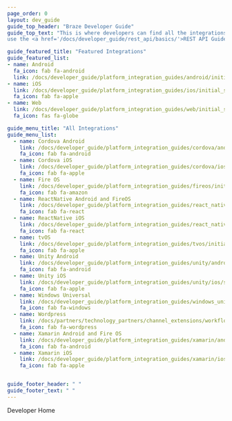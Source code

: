 ```yaml
---
page_order: 0
layout: dev_guide
guide_top_header: "Braze Developer Guide"
guide_top_text: "This is where developers can find all the integrations available with Braze. You can also
use the <a href='/docs/developer_guide/rest_api/basics/'>REST API Guide</a>."

guide_featured_title: "Featured Integrations"
guide_featured_list:
- name: Android
  fa_icon: fab fa-android
  link: /docs/developer_guide/platform_integration_guides/android/initial_sdk_setup/android_sdk_integration/
- name: iOS
  link: /docs/developer_guide/platform_integration_guides/ios/initial_sdk_setup/initial_sdk_setup/
  fa_icon: fab fa-apple
- name: Web
  link: /docs/developer_guide/platform_integration_guides/web/initial_sdk_setup/
  fa_icon: fas fa-globe

guide_menu_title: "All Integrations"
guide_menu_list:
  - name: Cordova Android
    link: /docs/developer_guide/platform_integration_guides/cordova/android_and_fireos/initial_sdk_setup/
    fa_icon: fab fa-android
  - name: Cordova iOS
    link: /docs/developer_guide/platform_integration_guides/cordova/ios/initial_sdk_setup/
    fa_icon: fab fa-apple
  - name: Fire OS
    link: /docs/developer_guide/platform_integration_guides/fireos/initial_sdk_setup/
    fa_icon: fab fa-amazon
  - name: ReactNative Android and FireOS
    link: /docs/developer_guide/platform_integration_guides/react_native/android_and_fireos/initial_sdk_setup/
    fa_icon: fab fa-react
  - name: ReactNative iOS
    link: /docs/developer_guide/platform_integration_guides/react_native/ios/sdk_integration/
    fa_icon: fab fa-react
  - name: tvOS
    link: /docs/developer_guide/platform_integration_guides/tvos/initial_sdk_setup/
    fa_icon: fab fa-apple  
  - name: Unity Android
    link: /docs/developer_guide/platform_integration_guides/unity/android/sdk_integration/
    fa_icon: fab fa-android  
  - name: Unity iOS
    link: /docs/developer_guide/platform_integration_guides/unity/ios/sdk_integration/
    fa_icon: fab fa-apple  
  - name: Windows Universal
    link: /docs/developer_guide/platform_integration_guides/windows_universal/initial_sdk_setup/
    fa_icon: fab fa-windows
  - name: Wordpress
    link: /docs/partners/technology_partners/channel_extensions/workflow_automation/zapier_integration/
    fa_icon: fab fa-wordpress
  - name: Xamarin Android and Fire OS
    link: /docs/developer_guide/platform_integration_guides/xamarin/android_and_fireos/initial_sdk_setup/
    fa_icon: fab fa-android
  - name: Xamarin iOS
    link: /docs/developer_guide/platform_integration_guides/xamarin/ios/sdk_integration/
    fa_icon: fab fa-apple


guide_footer_header: " "
guide_footer_text: " "
---
```


Developer Home
